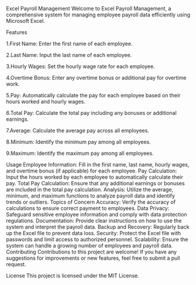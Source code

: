 Excel Payroll Management
Welcome to Excel Payroll Management, a comprehensive system for managing employee payroll data efficiently using Microsoft Excel.

Features

1.First Name: Enter the first name of each employee.

2.Last Name: Input the last name of each employee.

3.Hourly Wages: Set the hourly wage rate for each employee.

4.Overtime Bonus: Enter any overtime bonus or additional pay for overtime work.

5.Pay: Automatically calculate the pay for each employee based on their hours worked and hourly wages.

6.Total Pay: Calculate the total pay including any bonuses or additional earnings.

7.Average: Calculate the average pay across all employees.

8.Minimum: Identify the minimum pay among all employees.

9.Maximum: Identify the maximum pay among all employees.

Usage
Employee Information: Fill in the first name, last name, hourly wages, and overtime bonus (if applicable) for each employee.
Pay Calculation: Input the hours worked by each employee to automatically calculate their pay.
Total Pay Calculation: Ensure that any additional earnings or bonuses are included in the total pay calculation.
Analysis: Utilize the average, minimum, and maximum functions to analyze payroll data and identify trends or outliers.
Topics of Concern
Accuracy: Verify the accuracy of calculations to ensure correct payment to employees.
Data Privacy: Safeguard sensitive employee information and comply with data protection regulations.
Documentation: Provide clear instructions on how to use the system and interpret the payroll data.
Backup and Recovery: Regularly back up the Excel file to prevent data loss.
Security: Protect the Excel file with passwords and limit access to authorized personnel.
Scalability: Ensure the system can handle a growing number of employees and payroll data.
Contributing
Contributions to this project are welcome! If you have any suggestions for improvements or new features, feel free to submit a pull request.

License
This project is licensed under the MIT License.
